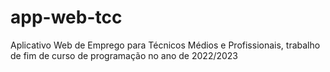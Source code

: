 # app-web-tcc
 Aplicativo Web de Emprego para Técnicos Médios e Profissionais, trabalho de fim de curso de programação no ano de 2022/2023
